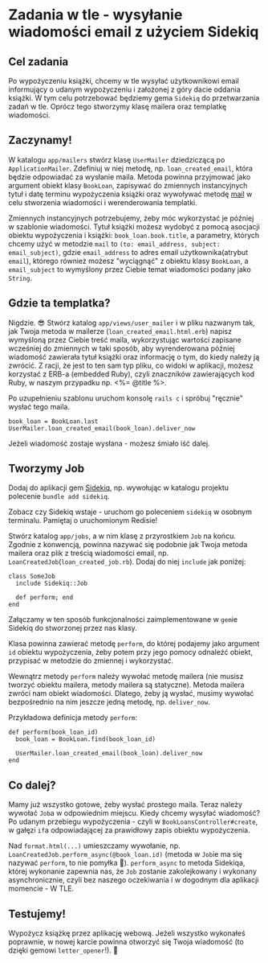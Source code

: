 # Zadania w tle - wysyłanie wiadomości email z użyciem Sidekiq
## Cel zadania

Po wypożyczeniu książki, chcemy w tle wysyłać użytkownikowi email informujący o udanym wypożyczeniu i założonej z góry dacie oddania książki. W tym celu potrzebować będziemy gema `Sidekiq` do przetwarzania zadań w tle. Oprócz tego stworzymy klasę mailera oraz templatkę wiadomości.

## Zaczynamy!

W katalogu `app/mailers` stwórz klasę `UserMailer` dziedziczącą po `ApplicationMailer`. Zdefiniuj w niej metodę, np. `loan_created_email`, która będzie odpowiadać za wysłanie maila. Metoda powinna przyjmować jako argument obiekt klasy `BookLoan`, zapisywać do zmiennych instancyjnych tytuł i datę terminu wypożyczenia książki oraz wywoływać metodę [mail](https://api.rubyonrails.org/v7.0.4.2/classes/ActionMailer/Base.html#method-i-mail) w celu stworzenia wiadomości i werenderowania templatki.

Zmiennych instancyjnych potrzebujemy, żeby móc wykorzystać je później w szablonie wiadomości. Tytuł książki możesz wydobyć z pomocą asocjacji obiektu wypożyczenia i książki: `book_loan.book.title`, a parametry, których chcemy użyć w metodzie `mail` to `(to: email_address, subject: email_subject)`, gdzie `email_address` to adres email użytkownika(atrybut `email`), którego również możesz "wyciągnąć" z obiektu klasy `BookLoan`, a `email_subject` to wymyślony przez Ciebie temat wiadomości podany jako `String`.

## Gdzie ta templatka?

Nigdzie. 😎
Stwórz katalog `app/views/user_mailer` i w pliku nazwanym tak, jak Twoja metoda w mailerze (`loan_created_email.html.erb`) napisz wymyśloną przez Ciebie treść maila, wykorzystując wartości zapisane wcześniej do zmiennych w taki sposób, aby wyrenderowana później wiadomość zawierała tytuł książki oraz informację o tym, do kiedy należy ją zwrócić. Z racji, że jest to ten sam typ pliku, co widoki w aplikacji, możesz korzystać z ERB-a (embedded Ruby), czyli znaczników zawierających kod Ruby, w naszym przypadku np. <%= @title %>.

Po uzupełnieniu szablonu uruchom konsolę `rails c` i spróbuj "ręcznie" wysłać tego maila.

```
book_loan = BookLoan.last
UserMailer.loan_created_email(book_loan).deliver_now
```

Jeżeli wiadomość zostaje wysłana - możesz śmiało iść dalej.

## Tworzymy Job

Dodaj do aplikacji gem [Sidekiq](https://github.com/sidekiq/sidekiq), np. wywołując w katalogu projektu polecenie `bundle add sidekiq`.

Zobacz czy Sidekiq wstaje - uruchom go poleceniem `sidekiq` w osobnym terminalu. Pamiętaj o uruchomionym Redisie!

Stwórz katalog `app/jobs`, a w nim klasę z przyrostkiem `Job` na końcu. Zgodnie z konwencją, powinna nazywać się podobnie jak Twoja metoda mailera oraz plik z treścią wiadomości email, np. `LoanCreatedJob`(`loan_created_job.rb`). Dodaj do niej `include` jak poniżej:
```
class SomeJob
  include Sidekiq::Job

  def perform; end
end
```

Załączamy w ten sposób funkcjonalności zaimplementowane w `gem`ie Sidekiq do stworzonej przez nas klasy.

Klasa powinna zawierać metodę `perform`, do której podajemy jako argument `id` obiektu wypożyczenia, żeby potem przy jego pomocy odnaleźć obiekt, przypisać w metodzie do zmiennej i wykorzystać.

Wewnątrz metody `perform` należy wywołać metodę mailera (nie musisz tworzyć obiektu mailera, metody mailera są statyczne).
Metoda mailera zwróci nam obiekt wiadomości. Dlatego, żeby ją wysłać, musimy wywołać bezpośrednio na nim jeszcze jedną metodę, np. `deliver_now`.

Przykładowa definicja metody `perform`:
```
def perform(book_loan_id)
  book_loan = BookLoan.find(book_loan_id)

  UserMailer.loan_created_email(book_loan).deliver_now
end
```

## Co dalej?

Mamy już wszystko gotowe, żeby wysłać prostego maila. Teraz należy wywołać `Job`a w odpowiednim miejscu. Kiedy chcemy wysyłać wiadomość? Po udanym przebiegu wypożyczenia - czyli w `BookLoansController#create`, w gałęzi `if`a odpowiadającej za prawidłowy zapis obiektu wypożyczenia.

Nad `format.html(...)` umieszczamy wywołanie, np. `LoanCreatedJob.perform_async(@book_loan.id)` (metoda w `Job`ie ma się nazywać `perform`, to nie pomyłka 🙂). `perform_async` to metoda Sidekiqa, której wykonanie zapewnia nas, że `Job` zostanie zakolejkowany i wykonany asynchronicznie, czyli bez naszego oczekiwania i w dogodnym dla aplikacji momencie - W TLE.

## Testujemy!
Wypożycz książkę przez aplikację webową. Jeżeli wszystko wykonałeś poprawnie, w nowej karcie powinna otworzyć się Twoja wiadomość (to dzięki gemowi `letter_opener`!). 👏
